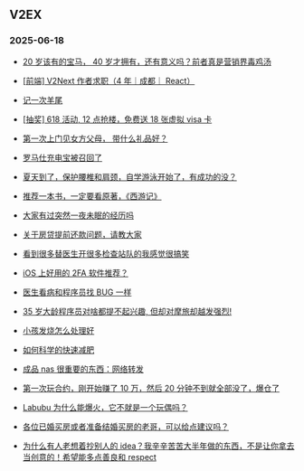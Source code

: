 ## V2EX 
### 2025-06-18

+ [20 岁该有的宝马， 40 岁才拥有，还有意义吗？前者真是营销界毒鸡汤](https://www.v2ex.com/t/1139066)

+ [[前端] V2Next 作者求职（4 年｜成都｜ React）](https://www.v2ex.com/t/1139047)

+ [记一次羊尾](https://www.v2ex.com/t/1139128)

+ [[抽奖] 618 活动, 12 点抢楼，免费送 18 张虚拟 visa 卡](https://www.v2ex.com/t/1139126)

+ [第一次上门见女方父母， 带什么礼品好？](https://www.v2ex.com/t/1139071)

+ [罗马仕充电宝被召回了](https://www.v2ex.com/t/1139041)

+ [夏天到了，保护腰椎和肩颈，自学游泳开始了，有成功的没？](https://www.v2ex.com/t/1139036)

+ [推荐一本书，一定要看原著，《西游记》](https://www.v2ex.com/t/1139038)

+ [大家有过突然一夜未眠的经历吗](https://www.v2ex.com/t/1139031)

+ [关于房贷提前还款问题，请教大家](https://www.v2ex.com/t/1139184)

+ [看到很多替医生开很多检查站队的我感觉很搞笑](https://www.v2ex.com/t/1139333)

+ [iOS 上好用的 2FA 软件推荐？](https://www.v2ex.com/t/1139101)

+ [医生看病和程序员找 BUG 一样](https://www.v2ex.com/t/1139119)

+ [35 岁大龄程序员对啥都提不起兴趣, 但却对摩旅却越发强烈!](https://www.v2ex.com/t/1139315)

+ [小孩发烧怎么处理好](https://www.v2ex.com/t/1139195)

+ [如何科学的快速减肥](https://www.v2ex.com/t/1139160)

+ [成品 nas 很重要的东西：网络转发](https://www.v2ex.com/t/1139234)

+ [第一次玩合约，刚开始赚了 10 万，然后 20 分钟不到就全部没了，爆仓了](https://www.v2ex.com/t/1139250)

+ [Labubu 为什么能爆火，它不就是一个玩偶吗？](https://www.v2ex.com/t/1139343)

+ [各位已婚买房或者准备结婚买房的老哥，可以给点建议吗？](https://www.v2ex.com/t/1139365)

+ [为什么有人老想着抄别人的 idea？我辛辛苦苦大半年做的东西，不是让你拿去当创意的！希望能多点善良和 respect](https://www.v2ex.com/t/1139372)

